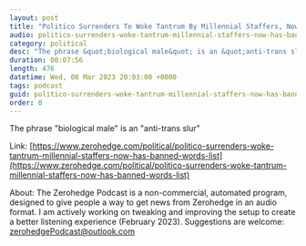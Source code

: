 ```yaml
---
layout: post
title: "Politico Surrenders To Woke Tantrum By Millennial Staffers, Now Has 'Banned Words' List"
audio: politico-surrenders-woke-tantrum-millennial-staffers-now-has-banned-words-list-0
category: political
desc: "The phrase &quot;biological male&quot; is an &quot;anti-trans slur&quot;"
duration: 00:07:56
length: 476
datetime: Wed, 08 Mar 2023 20:03:00 +0000
tags: podcast
guid: politico-surrenders-woke-tantrum-millennial-staffers-now-has-banned-words-list-0
order: 0
---
```

The phrase &quot;biological male&quot; is an &quot;anti-trans slur&quot;

Link: [https://www.zerohedge.com/political/politico-surrenders-woke-tantrum-millennial-staffers-now-has-banned-words-list](https://www.zerohedge.com/political/politico-surrenders-woke-tantrum-millennial-staffers-now-has-banned-words-list)

About: The Zerohedge Podcast is a non-commercial, automated program, designed to give people a way to get news from Zerohedge in an audio format.  I am actively working on tweaking and improving the setup to create a better listening experience (February 2023).  Suggestions are welcome: [zerohedgePodcast@outlook.com](mailto:zerohedgePodcast@outlook.com)